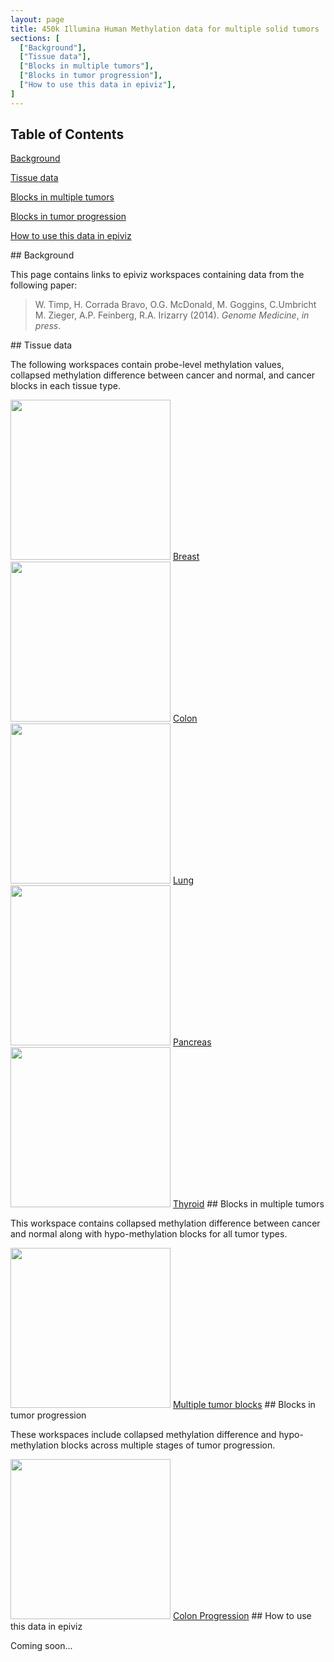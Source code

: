 ```yaml
---
layout: page
title: 450k Illumina Human Methylation data for multiple solid tumors
sections: [
  ["Background"],
  ["Tissue data"],
  ["Blocks in multiple tumors"],
  ["Blocks in tumor progression"],
  ["How to use this data in epiviz"],
]
---
```


## Table of Contents
[Background](#background)

[Tissue data](#tissuedata)

[Blocks in multiple tumors](#multiblocks)

[Blocks in tumor progression](#progression)

[How to use this data in epiviz](#howto)

<a name="background">
## Background
</a>

This page contains links to epiviz workspaces containing data from
the following paper:

> W. Timp, H. Corrada Bravo, O.G. McDonald, M. Goggins, C.Umbricht
> M. Zieger, A.P. Feinberg, R.A. Irizarry (2014). *Genome Medicine*,
> *in press*.

<a name="tissuedata">
## Tissue data
</a>

The following workspaces contain probe-level methylation values,
collapsed methylation difference between cancer and normal,
and cancer blocks in each tissue type.

<img src="{{ site.baseurl }}/img/timp2014/breast_screen.png" width="256" height="256"/>  
<a href="http://epiviz.cbcb.umd.edu/?settings=default&ws=WZCPGTd7Duv&seqName=chr11&start=130099272&end=133637378&"
target="_blank">Breast</a>  

<img src="{{ site.baseurl }}/img/timp2014/colon_screen.png" width="256" height="256"/>  
<a
href="http://epiviz.cbcb.umd.edu/?ws=Gx3GEFT4iti&seqName=chr11&start=3947953&end=7164991&settings=default&"
target="_blank">Colon</a>  


<img src="{{ site.baseurl }}/img/timp2014/lung_screen.png" width="256" height="256"/>  
<a
href="http://epiviz.cbcb.umd.edu/?ws=MCnnZYS0czp&seqName=chr11&start=3947953&end=7164991&settings=default&"
target="__blank">Lung</a>  

<img src="{{ site.baseurl }}/img/timp2014/pancreas_screen.png" width="256" height="256"/>  
<a
href="http://epiviz.cbcb.umd.edu/?settings=default&ws=KHUT287HDLv&seqName=chr10&start=53056841&end=54307111&"
target="_blank">Pancreas</a>  

<img src="{{ site.baseurl }}/img/timp2014/thyroid_screen.png" width="256" height="256"/>  
<a
href="http://epiviz.cbcb.umd.edu/?ws=iOxsV4P5CPv&seqName=chr12&start=33889924&end=35322471&settings=default&"
target="_blank">Thyroid</a>  

<a name="multiblocks">
## Blocks in multiple tumors
</a>

This workspace contains collapsed methylation difference between
cancer and normal along with hypo-methylation blocks for all tumor types.

<img src="{{ site.baseurl }}/img/timp2014/multiblocks_screen.png" width="256" height="256"/>  
<a
href="http://epiviz.cbcb.umd.edu/?settings=default&ws=Ago25FdPLVb&seqName=chr2&start=78560000&end=81440000&"
target="_blank">Multiple tumor blocks</a>

<a name="progression">
## Blocks in tumor progression
</a>

These workspaces include collapsed methylation difference and hypo-methylation blocks across multiple 
stages of tumor progression.

<img src="{{ site.baseurl }}/img/timp2014/colonprog_screen.png" width="256" height="256"/>  
<a
href="http://epiviz.cbcb.umd.edu/?settings=default&ws=0TzurAoRxi&seqName=chr5&start=82000000&end=85000000&"
target="_blank">Colon Progression</a>  

<!--
<img src="{{ site.baseurl }}/img/timp2014/thyroidprog_screen.png" width="256" height="256"/>  
<a
href="http://epiviz.cbcb.umd.edu/?settings=default&ws=g3PRJMCD1Ei&seqName=chr12&start=125722840&end=127681259&"
target="_blank">Thyroid Progression</a>
-->

<a name="howto">
## How to use this data in epiviz
</a>

Coming soon...
